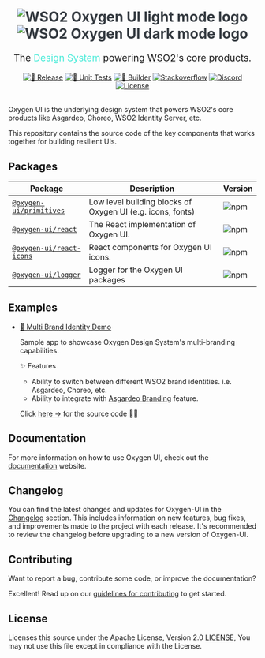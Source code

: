 <h1 align="center" style="color: #343a40;margin: 20px 0">
  <img src="https://user-images.githubusercontent.com/25959096/207556831-df3104cd-f5bb-4e74-9cbe-226ebab20bac.svg#gh-light-mode-only" alt="WSO2 Oxygen UI light mode logo">
    <img src="https://user-images.githubusercontent.com/25959096/207556846-0e513a7c-2e59-413a-84ef-d11f1de81247.svg#gh-dark-mode-only" alt="WSO2 Oxygen UI dark mode logo">
</h1>

<p align="center" style="font-size: 1.2rem;">The
<span style="color: #47EBD8">Design System</span>
powering <a href="https://wso2.com">WSO2</a>'s core products.</p>

<div align="center">
  <a href="https://github.com/wso2/oxygen-ui/actions/workflows/release.yml"><img src="https://github.com/wso2/oxygen-ui/actions/workflows/release.yml/badge.svg" alt="🚀 Release"></a>
  <a href="https://github.com/wso2/oxygen-ui/actions/workflows/test-runner.yml"><img src="https://img.shields.io/github/actions/workflow/status/wso2/oxygen-ui/test-runner.yml?label=%F0%9F%8C%B3%20Unit%20Tests" alt="🌳 Unit Tests"></a>
  <a href="https://github.com/wso2/oxygen-ui/actions/workflows/builder.yml"><img src="https://img.shields.io/github/actions/workflow/status/wso2/oxygen-ui/builder.yml?color=red&label=%F0%9F%A7%B1%20Builder" alt="🧱 Builder"></a>
  <a href="https://stackoverflow.com/questions/tagged/wso2is"><img src="https://img.shields.io/badge/Ask%20for%20help%20on-Stackoverflow-orange" alt="Stackoverflow"></a>
  <a href="https://discord.gg/wso2"><img src="https://img.shields.io/badge/Join%20us%20on-Discord-%23e01563.svg" alt="Discord"></a>
  <a href="./LICENSE"><img src="https://img.shields.io/badge/License-Apache%202.0-blue.svg" alt="License"></a>
</div>

<br>

Oxygen UI is the underlying design system that powers WSO2's core products like Asgardeo, Choreo, WSO2 Identity Server, etc.

This repository contains the source code of the key components that works together for building resilient UIs.

## Packages

| Package | Description | Version |
| --- | --- | --- |
| [`@oxygen-ui/primitives`](./packages/primitives) | Low level building blocks of Oxygen UI (e.g. icons, fonts)  | ![npm](https://img.shields.io/npm/v/@oxygen-ui/primitives?color=blue) |
| [`@oxygen-ui/react`](./packages/react) | The React implementation of Oxygen UI. | ![npm](https://img.shields.io/npm/v/@oxygen-ui/react?color=green) |
| [`@oxygen-ui/react-icons`](./packages/react-icons) | React components for Oxygen UI icons. | ![npm](https://img.shields.io/npm/v/@oxygen-ui/react-icons?color=yellow) |
| [`@oxygen-ui/logger`](./packages/logger) | Logger for the Oxygen UI packages | ![npm](https://img.shields.io/npm/v/@oxygen-ui/logger?color=orange) |

## Examples

* [💅 Multi Brand Identity Demo](https://wso2.github.io/oxygen-ui/examples/multi-brand-identity/)

    Sample app to showcase Oxygen Design System's multi-branding capabilities.

    ✨ Features
    
    * Ability to switch between different WSO2 brand identities. i.e. Asgardeo, Choreo, etc.
    * Ability to integrate with [Asgardeo Branding](https://wso2.com/asgardeo/docs/guides/branding/configure-ui-branding/) feature.

    Click [here →](./examples/multi-brand-identity/) for the source code 🧑‍💻

## Documentation

For more information on how to use Oxygen UI, check out the [documentation](https://oxygen-ui.vercel.app) website.

## Changelog

You can find the latest changes and updates for Oxygen-UI in the [Changelog](./CHANGELOG.md) section. This includes information on new features, bug fixes, and improvements made to the project with each release. It's recommended to review the changelog before upgrading to a new version of Oxygen-UI.

## Contributing

Want to report a bug, contribute some code, or improve the documentation?

Excellent! Read up on our [guidelines for contributing](./CONTRIBUTING.md) to get started.

## License

Licenses this source under the Apache License, Version 2.0 [LICENSE](./LICENSE), You may not use this file except in compliance with the License.
